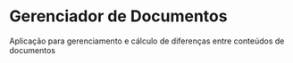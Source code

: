# Gerenciador de Documentos

Aplicação para gerenciamento e cálculo de diferenças entre conteúdos de documentos

